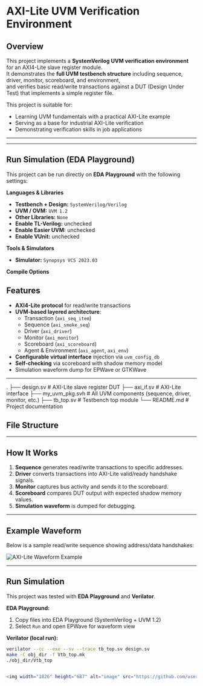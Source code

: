 # AXI-Lite UVM Verification Environment

## Overview
This project implements a **SystemVerilog UVM verification environment** for an AXI4-Lite slave register module.  
It demonstrates the **full UVM testbench structure** including sequence, driver, monitor, scoreboard, and environment,  
and verifies basic read/write transactions against a DUT (Design Under Test) that implements a simple register file.

This project is suitable for:
- Learning UVM fundamentals with a practical AXI-Lite example
- Serving as a base for industrial AXI-Lite verification
- Demonstrating verification skills in job applications

---
---

## Run Simulation (EDA Playground)

This project can be run directly on **EDA Playground** with the following settings:

**Languages & Libraries**
- **Testbench + Design:** `SystemVerilog/Verilog`
- **UVM / OVM:** `UVM 1.2`
- **Other Libraries:** `None`
- **Enable TL-Verilog:** unchecked
- **Enable Easier UVM:** unchecked
- **Enable VUnit:** unchecked

**Tools & Simulators**
- **Simulator:** `Synopsys VCS 2023.03`

**Compile Options**

## Features
- **AXI4-Lite protocol** for read/write transactions
- **UVM-based layered architecture**:  
  - Transaction (`axi_seq_item`)  
  - Sequence (`axi_smoke_seq`)  
  - Driver (`axi_driver`)  
  - Monitor (`axi_monitor`)  
  - Scoreboard (`axi_scoreboard`)  
  - Agent & Environment (`axi_agent`, `axi_env`)
- **Configurable virtual interface** injection via `uvm_config_db`
- **Self-checking** via scoreboard with shadow memory model
- Simulation waveform dump for EPWave or GTKWave

---

.
├── design.sv # AXI-Lite slave register DUT
├── axi_if.sv # AXI-Lite interface
├── my_uvm_pkg.svh # All UVM components (sequence, driver, monitor, etc.)
├── tb_top.sv # Testbench top module
└── README.md # Project documentation
## File Structure


---

## How It Works
1. **Sequence** generates read/write transactions to specific addresses.
2. **Driver** converts transactions into AXI-Lite valid/ready handshake signals.
3. **Monitor** captures bus activity and sends it to the scoreboard.
4. **Scoreboard** compares DUT output with expected shadow memory values.
5. **Simulation waveform** is dumped for debugging.

---

## Example Waveform
Below is a sample read/write sequence showing address/data handshakes:

![AXI-Lite Waveform Example](waveform.png)

---

## Run Simulation
This project was tested with **EDA Playground** and **Verilator**.

**EDA Playground:**
1. Copy files into EDA Playground (SystemVerilog + UVM 1.2)
2. Select `Run` and open EPWave for waveform view

**Verilator (local run):**
```bash
verilator --cc --exe --sv --trace tb_top.sv design.sv
make -C obj_dir -f Vtb_top.mk
./obj_dir/Vtb_top


<img width="1826" height="687" alt="image" src="https://github.com/user-attachments/assets/4705d5bd-21cd-4a57-ad40-d38eecba2ce0" />
